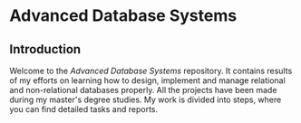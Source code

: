 # Advanced Database Systems
## Introduction

Welcome to the *Advanced Database Systems* repository. It contains results of my efforts on learning how to design, implement and manage relational and non-relational databases properly. All the projects have been made during my master's degree studies. My work is divided into steps, where you can find detailed tasks and reports. 
